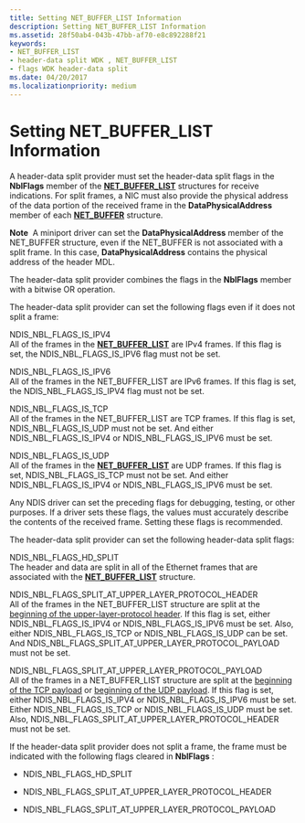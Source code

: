 ```yaml
---
title: Setting NET_BUFFER_LIST Information
description: Setting NET_BUFFER_LIST Information
ms.assetid: 28f50ab4-043b-47bb-af70-e8c892288f21
keywords:
- NET_BUFFER_LIST
- header-data split WDK , NET_BUFFER_LIST
- flags WDK header-data split
ms.date: 04/20/2017
ms.localizationpriority: medium
---
```


# Setting NET\_BUFFER\_LIST Information





A header-data split provider must set the header-data split flags in the **NblFlags** member of the [**NET\_BUFFER\_LIST**](/windows-hardware/drivers/ddi/ndis/ns-ndis-_net_buffer_list) structures for receive indications. For split frames, a NIC must also provide the physical address of the data portion of the received frame in the **DataPhysicalAddress** member of each [**NET\_BUFFER**](/windows-hardware/drivers/ddi/ndis/ns-ndis-_net_buffer) structure.

**Note**  A miniport driver can set the **DataPhysicalAddress** member of the NET\_BUFFER structure, even if the NET\_BUFFER is not associated with a split frame. In this case, **DataPhysicalAddress** contains the physical address of the header MDL.

 

The header-data split provider combines the flags in the **NblFlags** member with a bitwise OR operation.

The header-data split provider can set the following flags even if it does not split a frame:

<a href="" id="ndis-nbl-flags-is-ipv4"></a>NDIS\_NBL\_FLAGS\_IS\_IPV4  
All of the frames in the [**NET\_BUFFER\_LIST**](/windows-hardware/drivers/ddi/ndis/ns-ndis-_net_buffer_list) are IPv4 frames. If this flag is set, the NDIS\_NBL\_FLAGS\_IS\_IPV6 flag must not be set.

<a href="" id="ndis-nbl-flags-is-ipv6"></a>NDIS\_NBL\_FLAGS\_IS\_IPV6  
All of the frames in the NET\_BUFFER\_LIST are IPv6 frames. If this flag is set, the NDIS\_NBL\_FLAGS\_IS\_IPV4 flag must not be set.

<a href="" id="ndis-nbl-flags-is-tcp"></a>NDIS\_NBL\_FLAGS\_IS\_TCP  
All of the frames in the NET\_BUFFER\_LIST are TCP frames. If this flag is set, NDIS\_NBL\_FLAGS\_IS\_UDP must not be set. And either NDIS\_NBL\_FLAGS\_IS\_IPV4 or NDIS\_NBL\_FLAGS\_IS\_IPV6 must be set.

<a href="" id="ndis-nbl-flags-is-udp"></a>NDIS\_NBL\_FLAGS\_IS\_UDP  
All of the frames in the [**NET\_BUFFER\_LIST**](/windows-hardware/drivers/ddi/ndis/ns-ndis-_net_buffer_list) are UDP frames. If this flag is set, NDIS\_NBL\_FLAGS\_IS\_TCP must not be set. And either NDIS\_NBL\_FLAGS\_IS\_IPV4 or NDIS\_NBL\_FLAGS\_IS\_IPV6 must be set.

Any NDIS driver can set the preceding flags for debugging, testing, or other purposes. If a driver sets these flags, the values must accurately describe the contents of the received frame. Setting these flags is recommended.

The header-data split provider can set the following header-data split flags:

<a href="" id="ndis-nbl-flags-hd-split"></a>NDIS\_NBL\_FLAGS\_HD\_SPLIT  
The header and data are split in all of the Ethernet frames that are associated with the [**NET\_BUFFER\_LIST**](/windows-hardware/drivers/ddi/ndis/ns-ndis-_net_buffer_list) structure.

<a href="" id="ndis-nbl-flags-split-at-upper-layer-protocol-header"></a>NDIS\_NBL\_FLAGS\_SPLIT\_AT\_UPPER\_LAYER\_PROTOCOL\_HEADER  
All of the frames in the NET\_BUFFER\_LIST structure are split at the [beginning of the upper-layer-protocol header](splitting-frames-at-the-beginning-of-the-upper-layer-protocol-headers.md). If this flag is set, either NDIS\_NBL\_FLAGS\_IS\_IPV4 or NDIS\_NBL\_FLAGS\_IS\_IPV6 must be set. Also, either NDIS\_NBL\_FLAGS\_IS\_TCP or NDIS\_NBL\_FLAGS\_IS\_UDP can be set. And NDIS\_NBL\_FLAGS\_SPLIT\_AT\_UPPER\_LAYER\_PROTOCOL\_PAYLOAD must not be set.

<a href="" id="ndis-nbl-flags-split-at-upper-layer-protocol-payload"></a>NDIS\_NBL\_FLAGS\_SPLIT\_AT\_UPPER\_LAYER\_PROTOCOL\_PAYLOAD  
All of the frames in a NET\_BUFFER\_LIST structure are split at the [beginning of the TCP payload](splitting-frames-at-the-tcp-payload.md) or [beginning of the UDP payload](splitting-frames-at-the-udp-payload.md). If this flag is set, either NDIS\_NBL\_FLAGS\_IS\_IPV4 or NDIS\_NBL\_FLAGS\_IS\_IPV6 must be set. Either NDIS\_NBL\_FLAGS\_IS\_TCP or NDIS\_NBL\_FLAGS\_IS\_UDP must be set. Also, NDIS\_NBL\_FLAGS\_SPLIT\_AT\_UPPER\_LAYER\_PROTOCOL\_HEADER must not be set.

If the header-data split provider does not split a frame, the frame must be indicated with the following flags cleared in **NblFlags** :

-   NDIS\_NBL\_FLAGS\_HD\_SPLIT

-   NDIS\_NBL\_FLAGS\_SPLIT\_AT\_UPPER\_LAYER\_PROTOCOL\_HEADER

-   NDIS\_NBL\_FLAGS\_SPLIT\_AT\_UPPER\_LAYER\_PROTOCOL\_PAYLOAD

 

